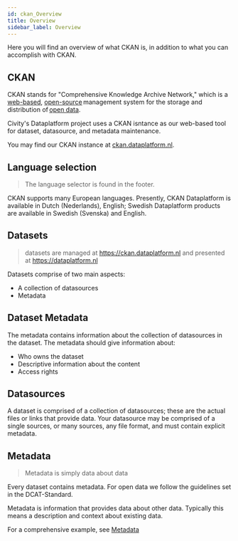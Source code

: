 ```yaml
---
id: ckan_Overview
title: Overview
sidebar_label: Overview
---
```


Here you will find an overview of what CKAN is, in addition to what you can accomplish with CKAN.

## CKAN 

CKAN stands for "Comprehensive Knowledge Archive Network," which is a <a href="https://en.wikipedia.org/wiki/Web_application" target="_blank">web-based</a>, <a href="https://en.wikipedia.org/wiki/Open-source_software" target="_blank">open-source</a> management system for the storage and distribution of <a href="https://en.wikipedia.org/wiki/Open_data" target="_blank">open data</a>. 

Civity's Dataplatform project uses a CKAN isntance as our web-based tool for dataset, datasource, and metadata maintenance.  

You may find our CKAN instance at <a href="https://ckan.dataplatform.nl/" target="_blank">ckan.dataplatform.nl</a>.

## Language selection 
>The language selector is found in the footer. 

CKAN supports many European languages. Presently, CKAN Dataplatform is available in Dutch (Nederlands), English; Swedish Dataplatform products are available in Swedish (Svenska) and English. 
 
## Datasets  
> datasets are managed at <a href="https://ckan.dataplatform.nl/" target="_blank">https://ckan.dataplatform.nl</a> and presented at <a href="https://dataplatform.nl" target="_blank">https://dataplatform.nl</a>

Datasets comprise of two main aspects: 
* A collection of datasources 
* Metadata 


## Dataset Metadata 
The metadata contains information about the collection of datasources in the dataset. The metadata should give information about: 
* Who owns the dataset 
* Descriptive information about the content 
* Access rights 

## Datasources 
A dataset is comprised of a collection of datasources; these are the actual files or links that provide data. Your datasource may be comprised of a single sources, or many sources, any file format, and must contain explicit metadata. 

## Metadata 
> Metadata is simply data about data 

Every dataset contains metadata. For open data we follow the guidelines set in the DCAT-Standard. 

Metadata is information that provides data about other data. Typically this means a description and context about existing data. 

For a comprehensive example, see [Metadata](metadata_Metadata#metadata-example)
